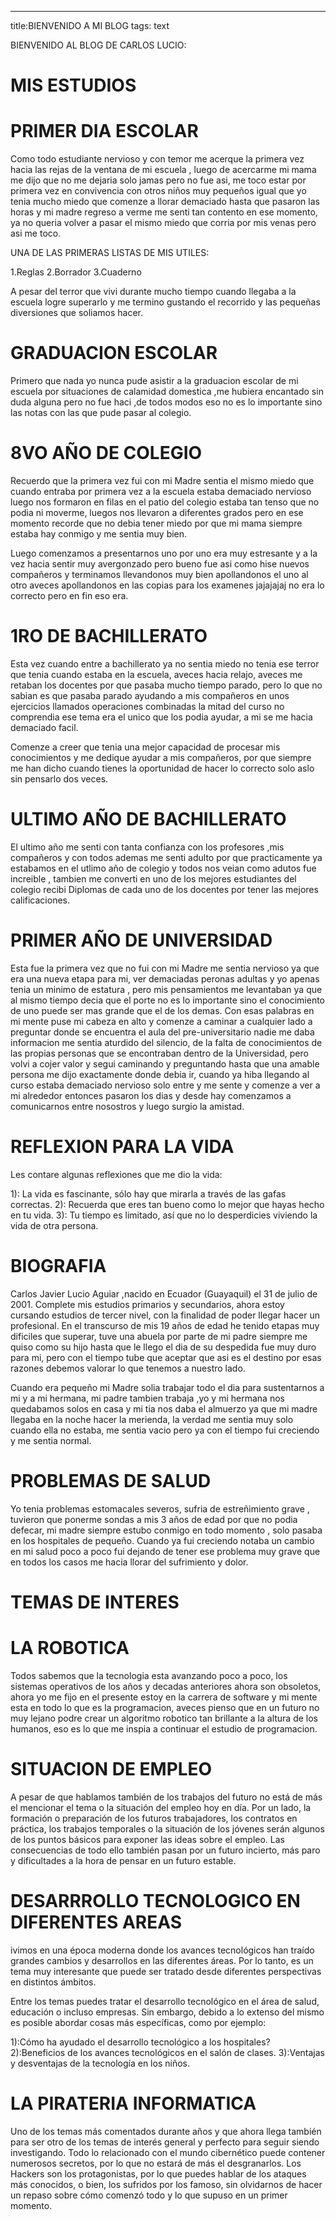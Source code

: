 ---
title:BIENVENIDO A MI BLOG
tags: text

BIENVENIDO AL BLOG DE CARLOS LUCIO:

# MIS ESTUDIOS

# PRIMER DIA ESCOLAR

Como todo estudiante nervioso y con temor me acerque la primera vez hacia las rejas de la ventana de mi escuela , luego de acercarme mi mama me dijo que no me dejaria solo jamas pero no fue asi, me toco estar por primera vez en convivencia con otros niños muy pequeños igual que yo tenia mucho miedo que comenze a llorar demaciado hasta que pasaron las horas y mi madre regreso a verme me senti tan contento en ese momento, ya no queria volver a pasar el mismo miedo que corria por mis venas pero asi me toco. 

UNA DE LAS PRIMERAS LISTAS DE MIS UTILES:

1.Reglas
2.Borrador
3.Cuaderno 

A pesar del terror que vivi durante mucho tiempo cuando llegaba a la escuela logre superarlo y me termino gustando el recorrido y las pequeñas diversiones que soliamos hacer.

# GRADUACION ESCOLAR

Primero que nada yo nunca pude asistir a la graduacion escolar de mi escuela por situaciones de calamidad domestica ,me hubiera encantado sin duda alguna pero no fue haci ,de todos modos eso no es lo importante sino las notas con las que pude pasar al colegio.

# 8VO AÑO DE COLEGIO

Recuerdo que la primera vez fui con mi Madre sentia el mismo miedo que cuando entraba por primera vez a la escuela estaba demaciado nervioso luego nos formaron en filas en el patio del colegio estaba tan tenso que no podia ni moverme, luegos nos llevaron a diferentes grados pero en ese momento recorde que no debia tener miedo por que mi mama siempre estaba hay conmigo y me sentia muy bien.


Luego comenzamos a presentarnos uno por uno era muy estresante y a la vez hacia sentir muy avergonzado pero bueno fue asi como hise nuevos compañeros y terminamos llevandonos muy bien apollandonos el uno al otro aveces apollandonos en las copias para los examenes jajajajaj no era lo correcto pero en fin eso era.

# 1RO DE BACHILLERATO

Esta vez cuando entre a bachillerato ya no sentia miedo no tenia ese terror que tenia cuando estaba en la escuela, aveces hacia relajo, aveces me retaban los docentes por que pasaba mucho tiempo parado, pero lo que no sabian es que pasaba parado ayudando a mis compañeros en unos ejercicios llamados operaciones combinadas la mitad del curso no comprendia ese tema era el unico que los podia ayudar, a mi se me hacia demaciado facil.

Comenze a creer que tenia una mejor capacidad de procesar mis conocimientos y me dedique ayudar a mis compañeros, por que siempre me han dicho cuando tienes la oportunidad de hacer lo correcto solo aslo sin pensarlo dos veces.

# ULTIMO AÑO DE BACHILLERATO

El ultimo año me senti con tanta confianza con los profesores ,mis compañeros y con todos ademas me senti adulto por que practicamente ya estabamos en el utlimo año de colegio y todos nos veian como adutos fue increible , tambien me converti en uno de los mejores estudiantes del colegio recibi Diplomas de cada uno de los docentes por tener las mejores calificaciones.


# PRIMER AÑO DE UNIVERSIDAD

Esta fue la primera vez que no fui con mi Madre me sentia nervioso ya que era una nueva etapa para mi, ver demaciadas peronas adultas y yo apenas tenia un minimo de estatura , pero mis pensamientos me levantaban ya que al mismo tiempo decia que el porte no es lo importante sino el conocimiento de uno puede ser mas grande que el de los demas.
Con esas palabras en mi mente puse mi cabeza en alto y comenze a caminar a cualquier lado a preguntar donde se encuentra el aula del pre-universitario nadie me daba informacion me sentia aturdido del silencio, de la falta de conocimientos de las propias personas que se encontraban dentro de la Universidad, pero volvi a cojer valor y segui caminando y preguntando hasta que una amable persona me dijo exactamente donde debia ir, cuando ya hiba llegando al curso estaba demaciado nervioso solo entre y me sente y comenze a ver a mi alrededor entonces pasaron los dias y desde hay comenzamos a comunicarnos entre nosostros y luego surgio la amistad.


# REFLEXION PARA LA VIDA

Les contare algunas reflexiones que me dio la vida:

1): La vida es fascinante, sólo hay que mirarla a través de las gafas correctas.
2): Recuerda que eres tan bueno como lo mejor que hayas hecho en tu vida.
3): Tu tiempo es limitado, así que no lo desperdicies viviendo la vida de otra persona.


# BIOGRAFIA

Carlos Javier Lucio Aguiar ,nacido en Ecuador (Guayaquil) el 31 de julio de 2001.
Complete mis estudios primarios y secundarios, ahora estoy cursando estudios de tercer nivel, con la finalidad de poder llegar hacer un profesional.
En el transcurso de mis 19 años de edad he tenido etapas muy dificiles que superar, tuve una abuela por parte de mi padre siempre me quiso como su hijo hasta que le llego el dia de su despedida fue muy duro para mi, pero con el tiempo tube que aceptar que asi es el destino por esas razones debemos valorar lo que tenemos a nuestro lado.

Cuando era pequeño mi Madre solia trabajar todo el dia para sustentarnos a mi y a mi hermana, mi padre tambien trabaja ,yo y mi hermana nos quedabamos solos en casa y mi tia nos daba el almuerzo ya que mi madre llegaba en la noche hacer la merienda, la verdad me sentia muy solo cuando ella no estaba, me sentia vacio pero ya con el tiempo fui creciendo y me sentia normal.


# PROBLEMAS DE SALUD

Yo tenia problemas estomacales severos, sufria de estreñimiento grave , tuvieron que ponerme sondas a mis 3 años de edad por que no podia defecar, mi madre siempre estubo conmigo en todo momento , solo pasaba en los hospitales de pequeño. 
Cuando ya fui creciendo notaba un cambio en mi salud poco a poco fui dejando de tener ese problema muy grave que en todos los casos me hacia llorar del sufrimiento y dolor.

# TEMAS DE INTERES

# LA ROBOTICA

Todos sabemos que la tecnologia esta avanzando poco a poco, los sistemas operativos de los años y decadas anteriores ahora son obsoletos, ahora yo me fijo en el presente estoy en la carrera de software y mi mente esta en todo lo que es la programacion, aveces pienso que en un futuro no muy lejano podre crear un algoritmo robotico tan brillante a la altura de los humanos, eso es lo que me inspia a continuar el estudio de programacion.


# SITUACION DE EMPLEO

A pesar de que hablamos también de los trabajos del futuro no está de más el mencionar el tema o la situación del empleo hoy en día. Por un lado, la formación o preparación de los futuros trabajadores, los contratos en práctica, los trabajos temporales o la situación de los jóvenes serán algunos de los puntos básicos para exponer las ideas sobre el empleo. Las consecuencias de todo ello también pasan por un futuro incierto, más paro y dificultades a la hora de pensar en un futuro estable.


# DESARRROLLO TECNOLOGICO EN DIFERENTES AREAS

ivimos en una época moderna donde los avances tecnológicos han traído grandes cambios y desarrollos en las  diferentes áreas. Por lo tanto, es un tema muy interesante que puede ser tratado desde diferentes perspectivas en distintos ámbitos.

Entre los temas puedes tratar el desarrollo tecnológico en el área de salud, educación o incluso empresas. Sin embargo, debido a lo extenso del mismo es posible abordar cosas más específicas, como por ejemplo:

1):Cómo ha ayudado el desarrollo tecnológico a los hospitales?
2):Beneficios de los avances tecnológicos en el salón de clases.
3):Ventajas y desventajas de la tecnología en los niños.

# LA PIRATERIA INFORMATICA

Uno de los temas más comentados durante años y que ahora llega también para ser otro de los temas de interés general y perfecto para seguir siendo investigando. Todo lo relacionado con el mundo cibernético puede contener numerosos secretos, por lo que no estará de más el desgranarlos. Los Hackers son los protagonistas, por lo que puedes hablar de los ataques más conocidos, o bien, los sufridos por los famoso, sin olvidarnos de hacer un repaso sobre cómo comenzó todo y lo que supuso en un primer momento.




